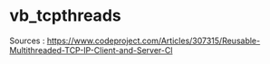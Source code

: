 # vb_tcpthreads
Sources : https://www.codeproject.com/Articles/307315/Reusable-Multithreaded-TCP-IP-Client-and-Server-Cl
